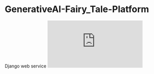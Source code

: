 # GenerativeAI-Fairy_Tale-Platform
Django web service 
![MEALKID PDF](https://github.com/sichu1547/GenerativeAI-Fairy_Tale-Platform/blob/main/mysite/MEALKID.pdf)

